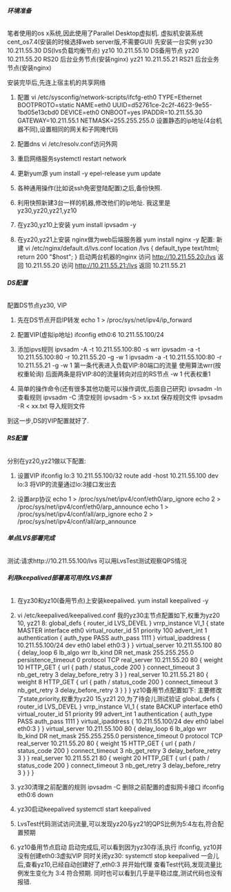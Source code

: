 ###### **环境准备**
笔者使用的os x系统,因此使用了Parallel Desktop虚拟机.
虚拟机安装系统 cent_os7.4(安装的时候选择web server版,不需要GUI)
先安装一台实例
yz30  10.211.55.30  DS(lvs负载均衡节点) 
yz10  10.211.55.10  DS备用节点 
yz20  10.211.55.20  RS20 后台业务节点(安装nginx)
yz21  10.211.55.21  RS21 后台业务节点(安装nginx)

安装完毕后,先连上宿主机的共享网络
1. 配置 vi /etc/sysconfig/network-scripts/ifcfg-eth0
TYPE=Ethernet
BOOTPROTO=static
NAME=eth0
UUID=d52761ce-2c2f-4623-9e55-1bd05e13cbd0
DEVICE=eth0
ONBOOT=yes
IPADDR=10.211.55.30
GATEWAY=10.211.55.1
NETMASK=255.255.255.0
设置静态的ip地址(4台机器不同),设置相同的网关和子网掩代码

2. 配置dns vi /etc/resolv.conf访问外网
3. 重启网络服务systemctl restart network
4. 更新yum源 
    yum install -y epel-release
    yum update
    
5. 各种通用操作(比如说ssh免密登陆配置)之后,备份快照.
6. 利用快照新建3台一样的机器,修改他们的ip地址. 我这里是yz30,yz20,yz21,yz10
7. 在yz30,yz10上安装 yum install ipvsadm -y 
8. 在yz20,yz21上安装 nginx做为web后端服务器
    yum install nginx -y 
   配置: 新建 vi /etc/nginx/default.d/lvs.conf
   location /lvs {
   	default_type text/html;
   	return 200 "$host";
   }
   启动两台机器的nginx 
    访问 http://10.211.55.20:/lvs 返回 10.211.55.20
    访问 http://10.211.55.21:/lvs 返回 10.211.55.21

###### **DS配置**
配置DS节点yz30, VIP
1. 先在DS节点开启IP转发 
    echo 1 > /proc/sys/net/ipv4/ip_forward
    
2. 配置VIP(虚拟ip地址)
    ifconfig eth0:6 10.211.55.100/24

3. 添加ipvs规则
    ipvsadm -A -t 10.211.55.100:80 -s wrr
	ipvsadm -a -t 10.211.55.100:80 -r 10.211.55.20 -g -w 1
	ipvsadm -a -t 10.211.55.100:80 -r 10.211.55.21 -g -w 1
    第一条代表进入负载VIP:80端口的流量 使用算法wrr(按权重轮询)
    后面两条是将VIP:80的流量转向对应的RS节点 -w 1 代表权重1

4. 简单的操作命令(还有很多其他功能可以操作调优,后面自己研究)
    ipvsadm -ln 查看规则
    ipvsadm -C  清空规则
    ipvsadm -S > xx.txt  保存规则文件
    ipvsadm -R < xx.txt  导入规则文件
    
到这一步,DS的VIP配置就好了.

###### **RS配置**
分别在yz20,yz21做以下配置:

1. 设置VIP
    ifconfig lo:3 10.211.55.100/32
    route add -host 10.211.55.100 dev lo:3
    将VIP的流量通过lo:3接口发出去

2. 设置arp协议
    echo 1 > /proc/sys/net/ipv4/conf/eth0/arp_ignore 
    echo 2 > /proc/sys/net/ipv4/conf/eth0/arp_announce 
    echo 1 > /proc/sys/net/ipv4/conf/all/arp_ignore 
    echo 2 > /proc/sys/net/ipv4/conf/all/arp_announce 
    

###### **单点LVS部署完成**
测试:请求http://10.211.55.100/lvs
可以用LvsTest测试观察QPS情况



###### **利用keepalived部署高可用的LVS集群**

1. 在yz30和yz10(备用节点)上安装keepalived.
    yum install keepalived -y
    
2. vi /etc/keepalived/keepalived.conf
我的yz30主节点配置如下,权重为yz20 10, yz21 8:
global_defs {
   router_id LVS_DEVEL
}
vrrp_instance VI_1 {
    state MASTER
    interface eth0
    virtual_router_id 51
    priority 100
    advert_int 1
    authentication {
        auth_type PASS
        auth_pass 1111
    }
    virtual_ipaddress {
        10.211.55.100/24 dev eth0 label eth0:3
    }
}
virtual_server 10.211.55.100 80 {
    delay_loop 6
    lb_algo wrr
    lb_kind DR
    net_mask 255.255.255.0
    persistence_timeout 0
    protocol TCP
    real_server 10.211.55.20 80 {
        weight 10
        HTTP_GET {
            url {
              path /
              status_code 200
            }
            connect_timeout 3
            nb_get_retry 3
            delay_before_retry 3
        }
    }
    real_server 10.211.55.21 80 {
        weight 8
        HTTP_GET {
            url {
              path /
              status_code 200
            }
            connect_timeout 3
            nb_get_retry 3
            delay_before_retry 3
        }
    }
}
yz10备用节点配置如下:
主要修改了state,priority,权重为yz20 15,yz21 20,为了待会儿测试验证
global_defs {
   router_id LVS_DEVEL
}
vrrp_instance VI_1 {
    state BACKUP
    interface eth0
    virtual_router_id 51
    priority 99
    advert_int 1
    authentication {
        auth_type PASS
        auth_pass 1111
    }
    virtual_ipaddress {
        10.211.55.100/24 dev eth0 label eth0:3
    }
}
virtual_server 10.211.55.100 80 {
    delay_loop 6
    lb_algo wrr
    lb_kind DR
    net_mask 255.255.255.0
    persistence_timeout 0
    protocol TCP
    real_server 10.211.55.20 80 {
        weight 15
        HTTP_GET {
            url {
              path /
              status_code 200
            }
            connect_timeout 3
            nb_get_retry 3
            delay_before_retry 3
        }
    }
    real_server 10.211.55.21 80 {
        weight 20
        HTTP_GET {
            url {
              path /
              status_code 200
            }
            connect_timeout 3
            nb_get_retry 3
            delay_before_retry 3
        }
    }
}

3. yz30清理之前配置的规则
    ipvsadm -C 
   删除之前配置的虚拟网卡接口
    ifconfig eth0:6 down 

4. yz30启动keepalived
    systemctl start keepalived 
    
5. LvsTest代码测试访问流量,可以发现yz20与yz21的QPS比例为5:4左右,符合配置预期

6. yz10备用节点启动
    启动完成后,可以看到因为yz30存活,执行 ifconfig, yz10并没有创建eth0:3虚拟VIP
    同时关闭yz30: systemctl stop keepalived 
    一会儿后,查看yz10,已经自动创建好了,eth0:3 并开始代理
    查看Test代码,发现流量比例发生变化为 3:4 符合预期. 
    同时也可以看到几乎是平稳过度,测试代码也没有报错.
    
    


